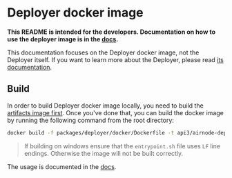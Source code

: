 # Deployer docker image

**This README is intended for the developers. Documentation on how to use the deployer image is in the
[docs](https://docs.api3.org/airnode/v0.2/grp-providers/docker/deployer-image.html).**

This documentation focuses on the Deployer docker image, not the Deployer itself. If you want to learn more about the
Deployer, please read [its documentation](../README.md).

## Build

In order to build Deployer docker image locally, you need to build the
[artifacts image first](../../../docker/README.md). Once you've done that, you can build the docker image by running the
following command from the root directory:

```bash
docker build -f packages/deployer/docker/Dockerfile -t api3/airnode-deployer:latest .
```

> If building on windows ensure that the `entrypoint.sh` file uses `LF` line endings. Otherwise the image will not be
> built correctly.

The usage is documented in the [docs](https://docs.api3.org/airnode/v0.2/grp-providers/docker/deployer-image.html).
